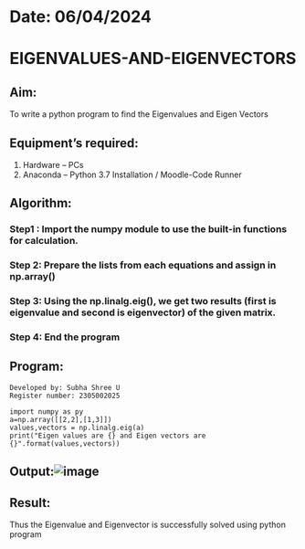 # Date: 06/04/2024 
# EIGENVALUES-AND-EIGENVECTORS
## Aim:
To write a python program to find the Eigenvalues and Eigen Vectors
## Equipment’s required:
1. 	Hardware – PCs
2. 	Anaconda – Python 3.7 Installation / Moodle-Code Runner
## Algorithm:
### Step1 : Import the numpy module to use the built-in functions for calculation.
### Step 2: Prepare the lists from each equations and assign in np.array()
### Step 3: Using the np.linalg.eig(),  we get two results (first is eigenvalue and second is eigenvector) of the given matrix.
### Step 4: End the program

## Program:
```
Developed by: Subha Shree U
Register number: 2305002025

import numpy as py
a=np.array([[2,2],[1,3]])
values,vectors = np.linalg.eig(a)
print("Eigen values are {} and Eigen vectors are {}".format(values,vectors))
```
## Output:![image](https://github.com/subha2406/EIGENVALUES-AND-EIGENVECTORS/assets/155226504/a69330fc-35b2-4081-b519-1aa641bf9ffa)


## Result:
Thus the Eigenvalue and Eigenvector is successfully solved using python program
